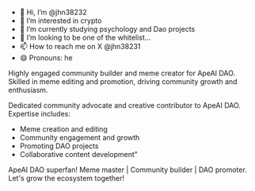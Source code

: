 - 👋 Hi, I’m @jhn38232
- 👀 I’m interested in crypto
- 🌱 I’m currently studying psychology and Dao projects
- 💞️ I’m looking to be one of the whitelist...
- 📫 How to reach me on X @jhn38231
- 😄 Pronouns: he

Highly engaged community builder and meme creator for ApeAI DAO. Skilled in meme editing and promotion, driving community growth and enthusiasm.


Dedicated community advocate and creative contributor to ApeAI DAO. Expertise includes:

- Meme creation and editing
- Community engagement and growth
- Promoting DAO projects
- Collaborative content development"

ApeAI DAO superfan! Meme master | Community builder | DAO promoter. Let's grow the ecosystem together!
<!---
jhn38232/jhn38232 is a ✨ special ✨ repository because its `README.md` (this file) appears on your GitHub profile.
You can click the Preview link to take a look at your changes.
--->
